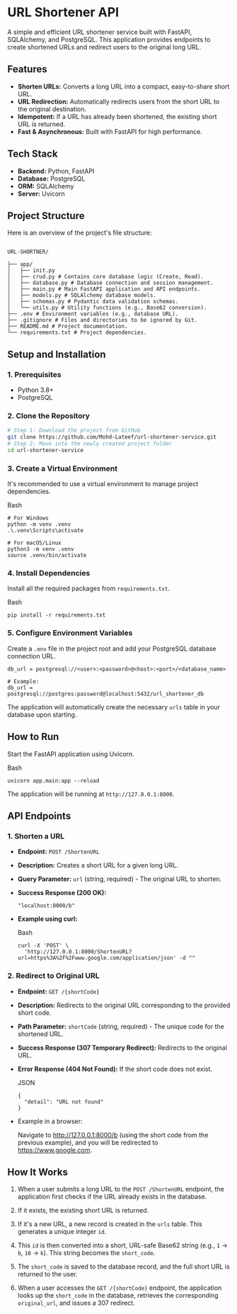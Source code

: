 
# URL Shortener API

A simple and efficient URL shortener service built with FastAPI, SQLAlchemy, and PostgreSQL.
This application provides endpoints to create shortened URLs and redirect users to the original long URL.

## Features

* **Shorten URLs:** Converts a long URL into a compact, easy-to-share short URL.
* **URL Redirection:** Automatically redirects users from the short URL to the original destination.
* **Idempotent:** If a URL has already been shortened, the existing short URL is returned.
* **Fast & Asynchronous:** Built with FastAPI for high performance.

## Tech Stack

* **Backend:** Python, FastAPI
* **Database:** PostgreSQL
* **ORM:** SQLAlchemy
* **Server:** Uvicorn

## Project Structure

Here is an overview of the project's file structure:


```

URL-SHORTNER/

├── app/
│   ├── init.py
│   ├── crud.py # Contains core database logic (Create, Read).
│   ├── database.py # Database connection and session management.
│   ├── main.py # Main FastAPI application and API endpoints.
│   ├── models.py # SQLAlchemy database models.
│   ├── schemas.py # Pydantic data validation schemas.
│   └── utils.py # Utility functions (e.g., Base62 conversion).
├── .env # Environment variables (e.g., database URL).
├── .gitignore # Files and directories to be ignored by Git.
├── README.md # Project documentation.
└── requirements.txt # Project dependencies.

```

## Setup and Installation

### 1. Prerequisites

* Python 3.8+
* PostgreSQL

### 2. Clone the Repository

```sh
# Step 1: Download the project from GitHub
git clone https://github.com/Mohd-Lateef/url-shortener-service.git
# Step 2: Move into the newly created project folder
cd url-shortener-service

```

### 3. Create a Virtual Environment

It's recommended to use a virtual environment to manage project dependencies.

Bash

```
# For Windows
python -m venv .venv
.\.venv\Scripts\activate

# For macOS/Linux
python3 -m venv .venv
source .venv/bin/activate

```

### 4. Install Dependencies

Install all the required packages from `requirements.txt`.

Bash

```
pip install -r requirements.txt

```

### 5. Configure Environment Variables

Create a `.env` file in the project root and add your PostgreSQL database connection URL.
```
db_url = postgresql://<user>:<password>@<host>:<port>/<database_name>

# Example:
db_url = postgresql://postgres:password@localhost:5432/url_shortener_db

```

The application will automatically create the necessary `urls` table in your database upon starting.

## How to Run

Start the FastAPI application using Uvicorn.

Bash

```
uvicorn app.main:app --reload

```

The application will be running at `http://127.0.0.1:8000`.

## API Endpoints

### 1. Shorten a URL

-   **Endpoint:** `POST /ShortenURL`
    
-   **Description:** Creates a short URL for a given long URL.
    
-   **Query Parameter:** `url` (string, required) - The original URL to shorten.
    
-   **Success Response (200 OK):**
    
    ```
    "localhost:8000/b"
    
    ```
    
-   **Example using curl:**
    
    Bash
    
    ```
    curl -X 'POST' \
      'http://127.0.0.1:8000/ShortenURL?url=https%3A%2F%2Fwww.google.com/application/json' -d ""
    
    ```
    

### 2. Redirect to Original URL

-   **Endpoint:** `GET /{shortCode}`
    
-   **Description:** Redirects to the original URL corresponding to the provided short code.
    
-   **Path Parameter:** `shortCode` (string, required) - The unique code for the shortened URL.
    
-   **Success Response (307 Temporary Redirect):** Redirects to the original URL.
    
-   **Error Response (404 Not Found):** If the short code does not exist.
    
    JSON
    
    ```
    {
      "detail": "URL not found"
    }
    
    ```
    
-   Example in a browser:
    
    Navigate to http://127.0.0.1:8000/b (using the short code from the previous example), and you will be redirected to https://www.google.com.
    

## How It Works

1.  When a user submits a long URL to the `POST /ShortenURL` endpoint, the application first checks if the URL already exists in the database.
    
2.  If it exists, the existing short URL is returned.
    
3.  If it's a new URL, a new record is created in the `urls` table. This generates a unique integer `id`.
    
4.  This `id` is then converted into a short, URL-safe Base62 string (e.g., `1` -> `b`, `10` -> `k`). This string becomes the `short_code`.
    
5.  The `short_code` is saved to the database record, and the full short URL is returned to the user.
    
6.  When a user accesses the `GET /{shortCode}` endpoint, the application looks up the `short_code` in the database, retrieves the corresponding `original_url`, and issues a 307 redirect.